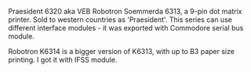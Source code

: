 Praesident 6320 aka VEB Robotron Soemmerda 6313, a 9-pin dot matrix printer. Sold to western countries as 'Praesident'. This series can use different interface modules - it was exported with Commodore serial bus module.

Robotron K6314 is a bigger version of K6313, with up to B3 paper size printing. I got it with IFSS module.
